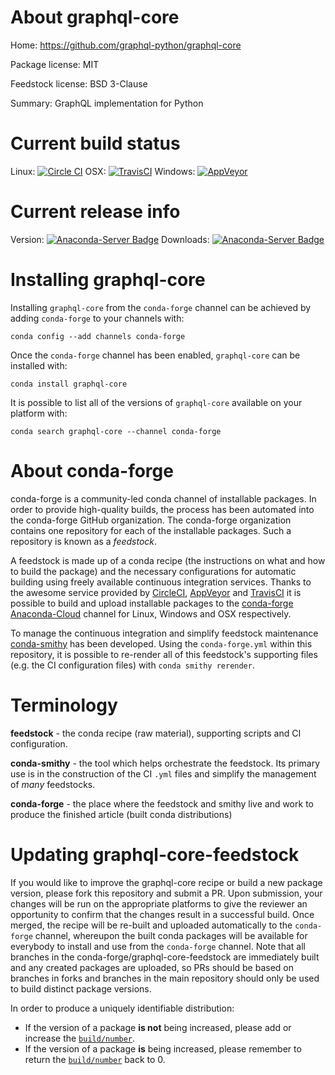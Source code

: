 About graphql-core
==================

Home: https://github.com/graphql-python/graphql-core

Package license: MIT

Feedstock license: BSD 3-Clause

Summary: GraphQL implementation for Python



Current build status
====================

Linux: [![Circle CI](https://circleci.com/gh/conda-forge/graphql-core-feedstock.svg?style=shield)](https://circleci.com/gh/conda-forge/graphql-core-feedstock)
OSX: [![TravisCI](https://travis-ci.org/conda-forge/graphql-core-feedstock.svg?branch=master)](https://travis-ci.org/conda-forge/graphql-core-feedstock)
Windows: [![AppVeyor](https://ci.appveyor.com/api/projects/status/github/conda-forge/graphql-core-feedstock?svg=True)](https://ci.appveyor.com/project/conda-forge/graphql-core-feedstock/branch/master)

Current release info
====================
Version: [![Anaconda-Server Badge](https://anaconda.org/conda-forge/graphql-core/badges/version.svg)](https://anaconda.org/conda-forge/graphql-core)
Downloads: [![Anaconda-Server Badge](https://anaconda.org/conda-forge/graphql-core/badges/downloads.svg)](https://anaconda.org/conda-forge/graphql-core)

Installing graphql-core
=======================

Installing `graphql-core` from the `conda-forge` channel can be achieved by adding `conda-forge` to your channels with:

```
conda config --add channels conda-forge
```

Once the `conda-forge` channel has been enabled, `graphql-core` can be installed with:

```
conda install graphql-core
```

It is possible to list all of the versions of `graphql-core` available on your platform with:

```
conda search graphql-core --channel conda-forge
```


About conda-forge
=================

conda-forge is a community-led conda channel of installable packages.
In order to provide high-quality builds, the process has been automated into the
conda-forge GitHub organization. The conda-forge organization contains one repository
for each of the installable packages. Such a repository is known as a *feedstock*.

A feedstock is made up of a conda recipe (the instructions on what and how to build
the package) and the necessary configurations for automatic building using freely
available continuous integration services. Thanks to the awesome service provided by
[CircleCI](https://circleci.com/), [AppVeyor](http://www.appveyor.com/)
and [TravisCI](https://travis-ci.org/) it is possible to build and upload installable
packages to the [conda-forge](https://anaconda.org/conda-forge)
[Anaconda-Cloud](http://docs.anaconda.org/) channel for Linux, Windows and OSX respectively.

To manage the continuous integration and simplify feedstock maintenance
[conda-smithy](http://github.com/conda-forge/conda-smithy) has been developed.
Using the ``conda-forge.yml`` within this repository, it is possible to re-render all of
this feedstock's supporting files (e.g. the CI configuration files) with ``conda smithy rerender``.


Terminology
===========

**feedstock** - the conda recipe (raw material), supporting scripts and CI configuration.

**conda-smithy** - the tool which helps orchestrate the feedstock.
                   Its primary use is in the construction of the CI ``.yml`` files
                   and simplify the management of *many* feedstocks.

**conda-forge** - the place where the feedstock and smithy live and work to
                  produce the finished article (built conda distributions)


Updating graphql-core-feedstock
===============================

If you would like to improve the graphql-core recipe or build a new
package version, please fork this repository and submit a PR. Upon submission,
your changes will be run on the appropriate platforms to give the reviewer an
opportunity to confirm that the changes result in a successful build. Once
merged, the recipe will be re-built and uploaded automatically to the
`conda-forge` channel, whereupon the built conda packages will be available for
everybody to install and use from the `conda-forge` channel.
Note that all branches in the conda-forge/graphql-core-feedstock are
immediately built and any created packages are uploaded, so PRs should be based
on branches in forks and branches in the main repository should only be used to
build distinct package versions.

In order to produce a uniquely identifiable distribution:
 * If the version of a package **is not** being increased, please add or increase
   the [``build/number``](http://conda.pydata.org/docs/building/meta-yaml.html#build-number-and-string).
 * If the version of a package **is** being increased, please remember to return
   the [``build/number``](http://conda.pydata.org/docs/building/meta-yaml.html#build-number-and-string)
   back to 0.
